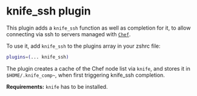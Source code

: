 # knife_ssh plugin

This plugin adds a `knife_ssh` function as well as completion for it, to allow
connecting via ssh to servers managed with [`Chef`](https://www.chef.io/).

To use it, add `knife_ssh` to the plugins array in your zshrc file:

```zsh
plugins=(... knife_ssh)
```

The plugin creates a cache of the Chef node list via `knife`, and stores it in
`$HOME/.knife_comp~`, when first triggering knife_ssh completion.

**Requirements:** `knife` has to be installed.

